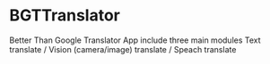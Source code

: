 # BGTTranslator
Better Than Google Translator
App include three main modules Text translate / Vision (camera/image) translate / Speach translate
